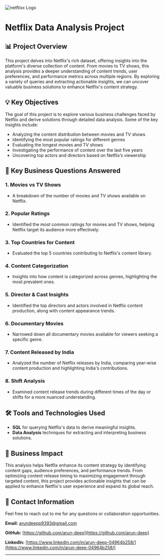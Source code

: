 ![netflixx Logo](./netflixx.jpg)

# Netflix Data Analysis Project

## 📊 Project Overview

This project delves into Netflix's rich dataset, offering insights into the platform's diverse collection of content. From movies to TV shows, this analysis provides a deeper understanding of content trends, user preferences, and performance metrics across multiple regions. By exploring a variety of queries and extracting actionable insights, we can uncover valuable business solutions to enhance Netflix's content strategy.

## 💡 Key Objectives

The goal of this project is to explore various business challenges faced by Netflix and derive solutions through detailed data analysis. Some of the key insights include:

- Analyzing the content distribution between movies and TV shows
- Identifying the most popular ratings for different genres
- Evaluating the longest movies and TV shows
- Investigating the performance of content over the last five years
- Uncovering top actors and directors based on Netflix’s viewership

## 🔎 Key Business Questions Answered

### 1. **Movies vs TV Shows**
   - A breakdown of the number of movies and TV shows available on Netflix.

### 2. **Popular Ratings**
   - Identified the most common ratings for movies and TV shows, helping Netflix target its audience more effectively.

### 3. **Top Countries for Content**
   - Evaluated the top 5 countries contributing to Netflix's content library.

### 4. **Content Categorization**
   - Insights into how content is categorized across genres, highlighting the most prevalent ones.

### 5. **Director & Cast Insights**
   - Identified the top directors and actors involved in Netflix content production, along with content appearance trends.

### 6. **Documentary Movies**
   - Narrowed down all documentary movies available for viewers seeking a specific genre.

### 7. **Content Released by India**
   - Analyzed the number of Netflix releases by India, comparing year-wise content production and highlighting India's contributions.

### 8. **Shift Analysis**
   - Examined content release trends during different times of the day or shifts for a more nuanced understanding.

## 🛠 Tools and Technologies Used

- **SQL** for querying Netflix's data to derive meaningful insights.
- **Data Analysis** techniques for extracting and interpreting business solutions.

## 🎯 Business Impact

This analysis helps Netflix enhance its content strategy by identifying content gaps, audience preferences, and performance trends. From optimizing content release timing to maximizing engagement through targeted content, this project provides actionable insights that can be applied to enhance Netflix's user experience and expand its global reach.

## 📧 Contact Information

Feel free to reach out to me for any questions or collaboration opportunities.

**Email:** [arundeepp9393@gmail.com](mailto:arundeepp9393@gmail.com)

**GitHub:** [https://github.com/arun-deep](https://github.com/arun-deep)

**LinkedIn:** [https://www.linkedin.com/in/arun-deep-04964b258/](https://www.linkedin.com/in/arun-deep-04964b258/)

---
